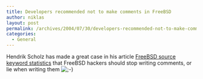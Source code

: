 ```yaml
---
title: Developers recommended not to make comments in FreeBSD
author: niklas
layout: post
permalink: /archives/2004/07/30/developers-recommended-not-to-make-comments-in-freebsd/
categories:
  - General
---
```

Hendrik Scholz has made a great case in his article [FreeBSD source keyword statistics][1] that FreeBSD hackers should stop writing comments, or lie when writing them <img src='http://blog.saers.com/wp-includes/images/smilies/icon_wink.gif' alt=';-)' class='wp-smiley' />

 [1]: http://www.raisdorf.net/publications/wordcount